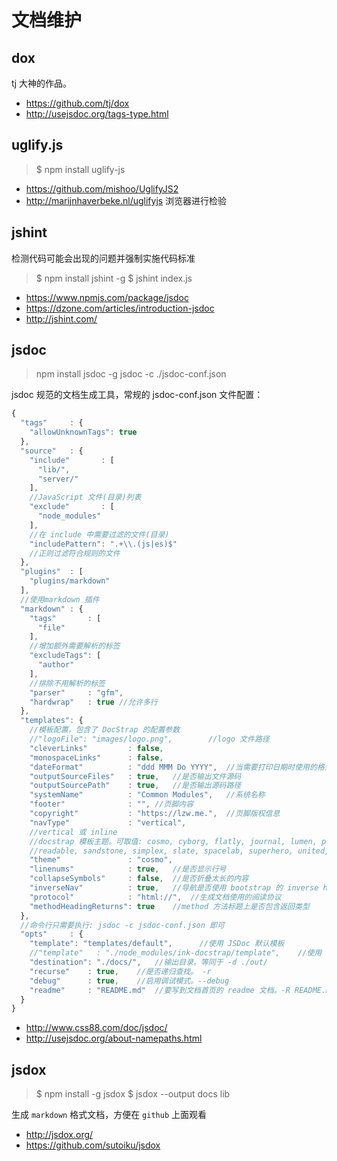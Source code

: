 # 文档维护

## dox

tj 大神的作品。

- https://github.com/tj/dox
- http://usejsdoc.org/tags-type.html

## uglify.js 

> $ npm install uglify-js 

- https://github.com/mishoo/UglifyJS2
- http://marijnhaverbeke.nl/uglifyjs 浏览器进行检验


## jshint

检测代码可能会出现的问题并强制实施代码标准

> $ npm install jshint -g
> $ jshint index.js

- https://www.npmjs.com/package/jsdoc
- https://dzone.com/articles/introduction-jsdoc
- http://jshint.com/

## jsdoc
  
> npm install jsdoc -g
> jsdoc -c ./jsdoc-conf.json

jsdoc 规范的文档生成工具，常规的 jsdoc-conf.json 文件配置：

```js
{
  "tags"     : {
    "allowUnknownTags": true
  },
  "source"   : {
    "include"       : [
      "lib/",
      "server/"
    ],
    //JavaScript 文件(目录)列表
    "exclude"       : [
      "node_modules"
    ],
    //在 include 中需要过滤的文件(目录)
    "includePattern": ".+\\.(js|es)$"
    //正则过滤符合规则的文件
  },
  "plugins"  : [
    "plugins/markdown"
  ],
  //使用markdown 插件
  "markdown" : {
    "tags"       : [
      "file"
    ],
    //增加额外需要解析的标签
    "excludeTags": [
      "author"
    ],
    //排除不用解析的标签
    "parser"     : "gfm", 
    "hardwrap"   : true //允许多行
  },
  "templates": {
    //模板配置，包含了 DocStrap 的配置参数
    //"logoFile": "images/logo.png",        //logo 文件路径
    "cleverLinks"         : false,
    "monospaceLinks"      : false,
    "dateFormat"          : "ddd MMM Do YYYY",  //当需要打印日期时使用的格式
    "outputSourceFiles"   : true,   //是否输出文件源码
    "outputSourcePath"    : true,   //是否输出源码路径
    "systemName"          : "Common Modules",   //系统名称
    "footer"              : "", //页脚内容
    "copyright"           : "https://lzw.me.",  //页脚版权信息
    "navType"             : "vertical",
    //vertical 或 inline
    //docstrap 模板主题。可取值: cosmo, cyborg, flatly, journal, lumen, paper,
    //readable, sandstone, simplex, slate, spacelab, superhero, united, yeti
    "theme"               : "cosmo",
    "linenums"            : true,   //是否显示行号
    "collapseSymbols"     : false,  //是否折叠太长的内容
    "inverseNav"          : true,   //导航是否使用 bootstrap 的 inverse header
    "protocol"            : "html://",  //生成文档使用的阅读协议
    "methodHeadingReturns": true    //method 方法标题上是否包含返回类型
  },
  //命令行只需要执行: jsdoc -c jsdoc-conf.json 即可
  "opts"     : {
    "template": "templates/default",      //使用 JSDoc 默认模板
    //"template"   : "./node_modules/ink-docstrap/template",    //使用 docstrap 模板
    "destination": "./docs/",   //输出目录。等同于 -d ./out/
    "recurse"    : true,    //是否递归查找。 -r
    "debug"      : true,    //启用调试模式。--debug
    "readme"     : "README.md"  //要写到文档首页的 readme 文档。-R README.md 
  }
}
```

- http://www.css88.com/doc/jsdoc/
- http://usejsdoc.org/about-namepaths.html

## jsdox

> $ npm install -g jsdox
> $ jsdox --output docs lib

生成 `markdown` 格式文档，方便在 `github` 上面观看

- http://jsdox.org/
- https://github.com/sutoiku/jsdox